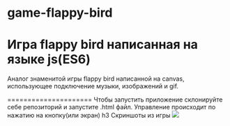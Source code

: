 # game-flappy-bird

Игра flappy bird написанная на языке js(ES6)
=====================

Аналог знаменитой игры flappy bird написанной на canvas, использующее подключение музыки, изображений и gif.

=====================
Чтобы запустить приложение склонируйте себе репозиторий и запустите .html файл.
Управление происходит по нажатию на кнопку(или экран)
h3 Скриншоты из игры
<img src="https://wampi.ru/image/6PfH5My" >

